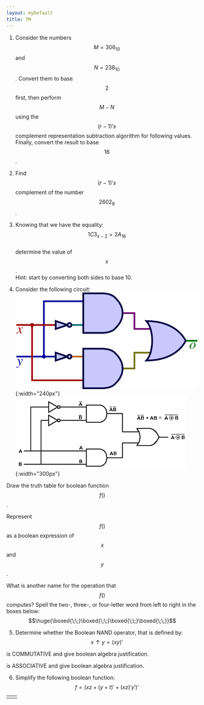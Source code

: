 ```yaml
---
layout: myDefault
title: TM
---
```


  

  
  
1.  Consider the numbers $$M = 306_{10}$$ and $$N = 238_{10}$$. Convert them to base $$2$$ first,
then perform $$M-N$$ using the $$(r-1)'s$$ complement representation subtraction algorithm for following values. Finally, convert the result to base $$16$$.  



  
  
  
  
2.  Find $$(r-1)'s$$ complement of the number $$2602_8$$. 
  
  
  
  
  
  
  
3.  Knowing that we have the equality:  
$$1C3_{x-2} = 2A_{16}$$  
determine the value of $$x$$.  
Hint: start by converting both sides to base 10.  
  
  
  
  
  
  
  
4.  Consider the following circuit:  
![](XOR.png){:width="240px"}  
![](XNOR.gif){:width="300px"}  
  
Draw the truth table for boolean function $$f()$$.  
  
  
  
  
Represent $$f()$$ as a boolean expression of $$x$$ and $$y$$.  
  
  
  
  
What is another name for the operation that $$f()$$ computes?  Spell the two-, three-, or four-letter word from left to right in the boxes below: 
$$\huge{\boxed{\;\;}\boxed{\;\;}\boxed{\;\;}\boxed{\;\;}}$$
  
  
  
  
  
  
5.  Determine whether the Boolean NAND operator, that is defined by:
$$x \uparrow y = (xy)'$$
  
is COMMUTATIVE and give boolean algebra justification.  
  
  
  
  
  
is ASSOCIATIVE and give boolean algebra justification.  
  
    
  
  
  
6.  Simplify the following boolean function:  $$f = (xz + (y + t)' + (xz)'y')'$$
  
  
  
  
  
  
  
<table border="0px"><tr><td style="width:50%">
</td><td style="width:50%">
</td></tr></table>
